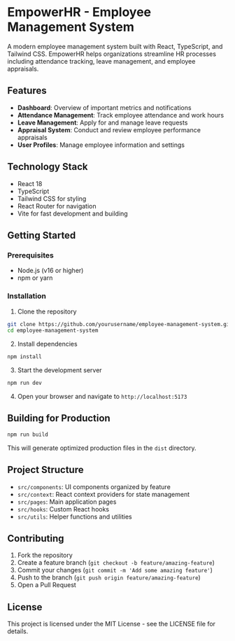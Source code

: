 # EmpowerHR - Employee Management System

A modern employee management system built with React, TypeScript, and Tailwind CSS. EmpowerHR helps organizations streamline HR processes including attendance tracking, leave management, and employee appraisals.

## Features

- **Dashboard**: Overview of important metrics and notifications
- **Attendance Management**: Track employee attendance and work hours
- **Leave Management**: Apply for and manage leave requests
- **Appraisal System**: Conduct and review employee performance appraisals
- **User Profiles**: Manage employee information and settings

## Technology Stack

- React 18
- TypeScript
- Tailwind CSS for styling
- React Router for navigation
- Vite for fast development and building

## Getting Started

### Prerequisites

- Node.js (v16 or higher)
- npm or yarn

### Installation

1. Clone the repository
```bash
git clone https://github.com/yourusername/employee-management-system.git
cd employee-management-system
```

2. Install dependencies
```bash
npm install
```

3. Start the development server
```bash
npm run dev
```

4. Open your browser and navigate to `http://localhost:5173`

## Building for Production

```bash
npm run build
```

This will generate optimized production files in the `dist` directory.

## Project Structure

- `src/components`: UI components organized by feature
- `src/context`: React context providers for state management
- `src/pages`: Main application pages
- `src/hooks`: Custom React hooks
- `src/utils`: Helper functions and utilities

## Contributing

1. Fork the repository
2. Create a feature branch (`git checkout -b feature/amazing-feature`)
3. Commit your changes (`git commit -m 'Add some amazing feature'`)
4. Push to the branch (`git push origin feature/amazing-feature`)
5. Open a Pull Request

## License

This project is licensed under the MIT License - see the LICENSE file for details.
